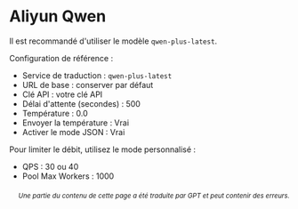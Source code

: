# Aliyun Qwen

Il est recommandé d'utiliser le modèle `qwen-plus-latest`.

Configuration de référence :

- Service de traduction : `qwen-plus-latest`
- URL de base : conserver par défaut
- Clé API : votre clé API
- Délai d'attente (secondes) : 500
- Température : 0.0
- Envoyer la température : Vrai
- Activer le mode JSON : Vrai

Pour limiter le débit, utilisez le mode personnalisé :
- QPS : 30 ou 40
- Pool Max Workers : 1000

<div align="right"> 
<h6><small>Une partie du contenu de cette page a été traduite par GPT et peut contenir des erreurs.</small></h6>